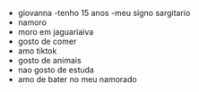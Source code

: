 - giovanna
-tenho 15 anos
-meu signo sargitario
- namoro
- moro em jaguariaiva
- gosto de comer
- amo tiktok
- gosto de animais
- nao gosto de estuda
- amo de bater no meu namorado 
